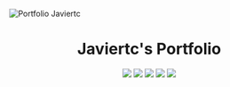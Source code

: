 ![Portfolio Javiertc](https://repository-images.githubusercontent.com/285923565/9ceab580-7abc-11eb-91e2-a3826af32421)
<h1 align="center">Javiertc's Portfolio</h1>
<div align="center" style="padding-bottom: 20px">
    <img src="https://img.shields.io/github/stars/thejaviertc/portfolio-javiertc" />
    <img src="https://img.shields.io/github/v/release/thejaviertc/portfolio-javiertc" />
    <img src="https://img.shields.io/github/license/thejaviertc/portfolio-javiertc" />
    <img src="https://img.shields.io/github/commit-activity/m/thejaviertc/portfolio-javiertc" />
    <img src="https://github.com/thejaviertc/portfolio-javiertc/actions/workflows/cicd.yml/badge.svg" />
</div>
